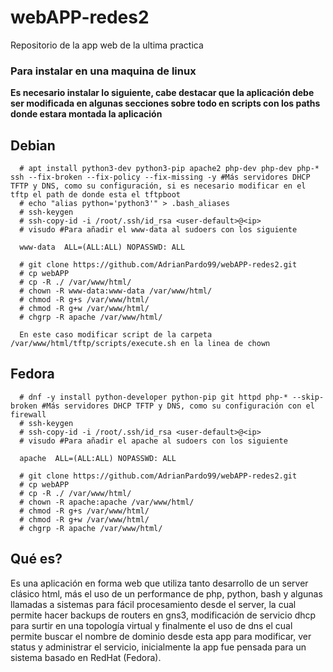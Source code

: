 # webAPP-redes2
Repositorio de la app web de la ultima practica

### Para instalar en una maquina de linux ###

__Es necesario instalar lo siguiente, cabe destacar que la aplicación debe ser modificada en algunas secciones sobre todo en scripts con los paths donde estara montada la aplicación__

## Debian ##

```
  # apt install python3-dev python3-pip apache2 php-dev php-dev php-* ssh --fix-broken --fix-policy --fix-missing -y #Más servidores DHCP TFTP y DNS, como su configuración, si es necesario modificar en el tftp el path de donde esta el tftpboot
  # echo "alias python='python3'" > .bash_aliases
  # ssh-keygen
  # ssh-copy-id -i /root/.ssh/id_rsa <user-default>@<ip>
  # visudo #Para añadir el www-data al sudoers con los siguiente

  www-data  ALL=(ALL:ALL) NOPASSWD: ALL

  # git clone https://github.com/AdrianPardo99/webAPP-redes2.git
  # cp webAPP
  # cp -R ./ /var/www/html/
  # chown -R www-data:www-data /var/www/html/
  # chmod -R g+s /var/www/html/
  # chmod -R g+w /var/www/html/
  # chgrp -R apache /var/www/html/

  En este caso modificar script de la carpeta /var/www/html/tftp/scripts/execute.sh en la linea de chown
```

## Fedora ##

```
  # dnf -y install python-developer python-pip git httpd php-* --skip-broken #Más servidores DHCP TFTP y DNS, como su configuración con el firewall
  # ssh-keygen
  # ssh-copy-id -i /root/.ssh/id_rsa <user-default>@<ip>
  # visudo #Para añadir el apache al sudoers con los siguiente

  apache  ALL=(ALL:ALL) NOPASSWD: ALL

  # git clone https://github.com/AdrianPardo99/webAPP-redes2.git
  # cp webAPP
  # cp -R ./ /var/www/html/
  # chown -R apache:apache /var/www/html/
  # chmod -R g+s /var/www/html/
  # chmod -R g+w /var/www/html/
  # chgrp -R apache /var/www/html/

```


## Qué es? ##

Es una aplicación en forma web que utiliza tanto desarrollo de un server clásico html, más el uso de un performance de php, python, bash y algunas llamadas a sistemas para fácil procesamiento desde el server, la cual permite hacer backups de routers en gns3, modificación de servicio dhcp para surtir en una topología virtual y finalmente el uso de dns el cual permite buscar el nombre de dominio desde esta app para modificar, ver status y administrar el servicio, inicialmente la app fue pensada para un sistema basado en RedHat (Fedora).
